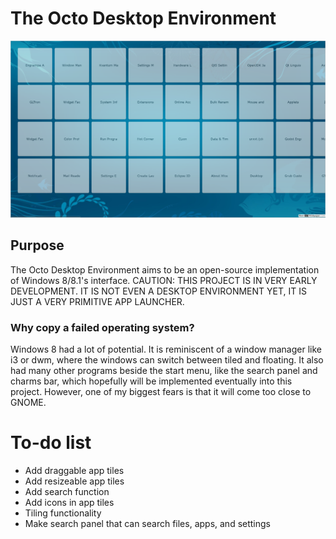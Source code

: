 # The Octo Desktop Environment
![Screenshot](.screenshot.png)

## Purpose
The Octo Desktop Environment aims to be an open-source implementation of Windows 8/8.1's interface.
CAUTION: THIS PROJECT IS IN VERY EARLY DEVELOPMENT. IT IS NOT EVEN A DESKTOP ENVIRONMENT YET, IT IS JUST A VERY PRIMITIVE APP LAUNCHER.

### Why copy a failed operating system?
Windows 8 had a lot of potential. It is reminiscent of a window manager like i3 or dwm, where the windows can switch between tiled and floating. It also had many other programs beside the start menu, like the search panel and charms bar, which hopefully will be implemented eventually into this project. However, one of my biggest fears is that it will come too close to GNOME.

# To-do list
- Add draggable app tiles
- Add resizeable app tiles
- Add search function
- Add icons in app tiles
- Tiling functionality
- Make search panel that can search files, apps, and settings